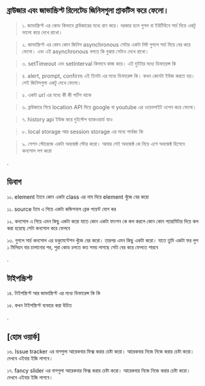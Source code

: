 ## ব্রাউজার এবং জাভাস্ক্রিপ্ট রিলেটেড জিনিসগুলা প্রাকটিস করে ফেলো।

> ১. জাভাস্ক্রিপ্ট এর কোড কিভাবে ব্রাউজারের মধ্যে রান করে। দরকার হলে গুগল বা ইউটিউবে সার্চ দিয়ে একটু ভালো করে দেখে রাখো।

> ২. জাভাস্ক্রিপ্ট এর কোন কোন জিনিস asynchronous সেটার একটা লিষ্ট গুগলে সার্চ দিয়ে বের করে ফেলো। এবং এই asynchronous বলতে কি বুঝায় সেটাও দেখে রাখো।

> ৩. setTimeout এবং setInterval কিভাবে কাজ করে। এই দুইটার মধ্যে ডিফারেন্স কি

> ৪. alert, prompt, confirm এই তিনটা এর মধ্যে ডিফারেন্স কি। কখন কোনটা ইউজ করতে হয়। সেই জিনিসগুলা একটু দেখে ফেলো।

> ৫. একটা url এর মধ্যে কী কী পার্টস থাকে

> ৬. ব্রাউজারে গিয়ে location API দিয়ে google বা youtube এর ওয়েবসাইট ওপেন করে ফেলো।

> ৭. history api ইউজ করে দুইস্টেপ ব্যাকওয়ার্ড যাও

> ৮. local storage আর session storage এর মধ্যে পার্থক্য কি

> ৯. সেশন স্টোরেজে একটা অবজেক্ট স্টোর করো। আবার সেই অবজেক্ট কে নিয়ে এসে অবজেক্ট হিসেবে কনসোল লগ করো

.

## ডিবাগ

১০. element ট্যাবে কোন একটা class এর নাম দিয়ে element খুঁজে বের করো

১১. source ট্যাব এ গিয়ে একটা কন্ডিশনাল ব্রেক পয়েন্ট যোগ কর

১২. কনসোল এ গিয়ে এমন কিছু একটা করো যাতে কোন একটা ফাংশন কে কল করলে কোন কোন প্যারামিটার দিয়ে কল করা হয়েছে সেটা কনসোল করে ফেলবে

১৩. গুগলে সার্চ কনসোল এর ডকুমেন্টেশন খুঁজে বের করো। তারপর এমন কিছু একটা করো। যাতে তুমি একটা ফর লুপ ১ মিলিয়ন বার চালানোর পর, পুরা কোড চলতে কত সময় লাগছে সেটা বের করে ফেলতে পারবে

.

## টাইপস্ক্রিপ্ট

১৪. টাইপস্ক্রিপ্ট আর জাভাস্ক্রিপ্ট এর মধ্যে ডিফারেন্স কি কি

১৫. কখন টাইপস্ক্রিপ্ট ব্যবহার করা উচিত

.

## [হোম ওয়ার্ক]

১৬. Issue tracker এর বাগগুলা আরেকবার ফিক্স করার চেষ্টা করো। আরেকবার নিজে নিজে করার চেষ্টা করো। দেখবে এইবার ইজি লাগবে।

১৭. fancy slider এর বাগগুলা আরেকবার ফিক্স করার চেষ্টা করো। আরেকবার নিজে নিজে করার চেষ্টা করো। দেখবে এইবার ইজি লাগবে।
